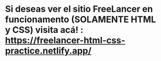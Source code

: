 # Si deseas ver el sitio FreeLancer en funcionamento (SOLAMENTE HTML y CSS) visita acá! : https://freelancer-html-css-practice.netlify.app/

